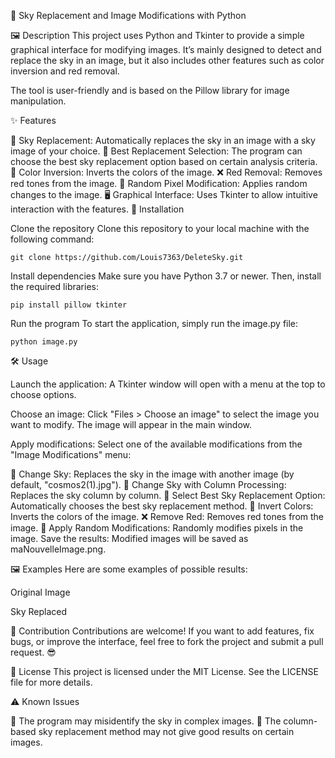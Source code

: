 🌌 Sky Replacement and Image Modifications with Python

🖼️ Description
This project uses Python and Tkinter to provide a simple graphical interface for modifying images. It’s mainly designed to detect and replace the sky in an image, but it also includes other features such as color inversion and red removal.

The tool is user-friendly and is based on the Pillow library for image manipulation.

✨ Features

🌅 Sky Replacement: Automatically replaces the sky in an image with a sky image of your choice.
🧐 Best Replacement Selection: The program can choose the best sky replacement option based on certain analysis criteria.
🎨 Color Inversion: Inverts the colors of the image.
❌ Red Removal: Removes red tones from the image.
🎲 Random Pixel Modification: Applies random changes to the image.
🖥️ Graphical Interface: Uses Tkinter to allow intuitive interaction with the features.
🚀 Installation

Clone the repository
Clone this repository to your local machine with the following command:
```
git clone https://github.com/Louis7363/DeleteSky.git

```

Install dependencies
Make sure you have Python 3.7 or newer. Then, install the required libraries:
```
pip install pillow tkinter
```
Run the program
To start the application, simply run the image.py file:
```
python image.py
```

🛠️ Usage

Launch the application:
A Tkinter window will open with a menu at the top to choose options.

Choose an image:
Click "Files > Choose an image" to select the image you want to modify. The image will appear in the main window.

Apply modifications:
Select one of the available modifications from the "Image Modifications" menu:

🌅 Change Sky: Replaces the sky in the image with another image (by default, "cosmos2(1).jpg").
🌆 Change Sky with Column Processing: Replaces the sky column by column.
🧠 Select Best Sky Replacement Option: Automatically chooses the best sky replacement method.
🎨 Invert Colors: Inverts the colors of the image.
❌ Remove Red: Removes red tones from the image.
🎲 Apply Random Modifications: Randomly modifies pixels in the image.
Save the results:
Modified images will be saved as maNouvelleImage.png.

🖼️ Examples
Here are some examples of possible results:

Original Image

Sky Replaced

🤝 Contribution
Contributions are welcome! If you want to add features, fix bugs, or improve the interface, feel free to fork the project and submit a pull request. 😎

📝 License
This project is licensed under the MIT License. See the LICENSE file for more details.

⚠️ Known Issues

🧐 The program may misidentify the sky in complex images.
📏 The column-based sky replacement method may not give good results on certain images.

